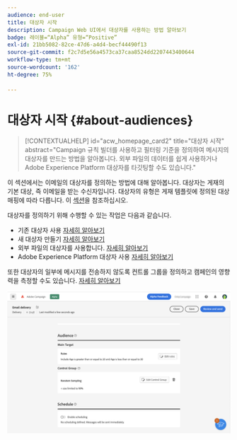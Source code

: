 ```yaml
---
audience: end-user
title: 대상자 시작
description: Campaign Web UI에서 대상자를 사용하는 방법 알아보기
badge: 레이블=“Alpha” 유형=“Positive”
exl-id: 21bb5082-82ce-47d6-a4d4-becf44490f13
source-git-commit: f2c7d5e56a4573ca37caa8524dd2207443400644
workflow-type: tm+mt
source-wordcount: '162'
ht-degree: 75%

---
```



# 대상자 시작 {#about-audiences}

>[!CONTEXTUALHELP]
>id="acw_homepage_card2"
>title="대상자 시작"
>abstract="Campaign 규칙 빌더를 사용하고 필터링 기준을 정의하여 메시지의 대상자를 만드는 방법을 알아봅니다. 외부 파일의 데이터를 쉽게 사용하거나 Adobe Experience Platform 대상자를 타깃팅할 수도 있습니다."

<!--
Audience only created for the delivery, not available later-->


<!--
Three ways:
* existing audience

Campaign or AEP Audiences

* create new on the fly

query like AEP segment builder (same component with campaign data)

* import from file

show use case with a new audience creation (or import from file?)

control groups like acc: exract, random, based on attribute
-->

이 섹션에서는 이메일의 대상자를 정의하는 방법에 대해 알아봅니다. 대상자는 게재의 기본 대상, 즉 이메일을 받는 수신자입니다. 대상자의 유형은 게재 템플릿에 정의된 대상 매핑에 따라 다릅니다. 이 [섹션](../email/create-email.md)을 참조하십시오.

대상자를 정의하기 위해 수행할 수 있는 작업은 다음과 같습니다.

* 기존 대상자 사용 [자세히 알아보기](add-audience.md)
* 새 대상자 만들기 [자세히 알아보기](segment-builder.md)
* 외부 파일의 대상자를 사용합니다. [자세히 알아보기](file-audience.md)
* Adobe Experience Platform 대상자 사용 [자세히 알아보기](aep-audience.md)

또한 대상자의 일부에 메시지를 전송하지 않도록 컨트롤 그룹을 정의하고 캠페인의 영향력을 측정할 수도 있습니다. [자세히 알아보기](control-group.md)

![](assets/about-audience.png)
